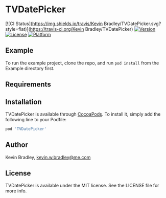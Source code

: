 # TVDatePicker

[![CI Status](https://img.shields.io/travis/Kevin Bradley/TVDatePicker.svg?style=flat)](https://travis-ci.org/Kevin Bradley/TVDatePicker)
[![Version](https://img.shields.io/cocoapods/v/TVDatePicker.svg?style=flat)](https://cocoapods.org/pods/TVDatePicker)
[![License](https://img.shields.io/cocoapods/l/TVDatePicker.svg?style=flat)](https://cocoapods.org/pods/TVDatePicker)
[![Platform](https://img.shields.io/cocoapods/p/TVDatePicker.svg?style=flat)](https://cocoapods.org/pods/TVDatePicker)

## Example

To run the example project, clone the repo, and run `pod install` from the Example directory first.

## Requirements

## Installation

TVDatePicker is available through [CocoaPods](https://cocoapods.org). To install
it, simply add the following line to your Podfile:

```ruby
pod 'TVDatePicker'
```

## Author

Kevin Bradley, kevin.w.bradley@me.com

## License

TVDatePicker is available under the MIT license. See the LICENSE file for more info.

